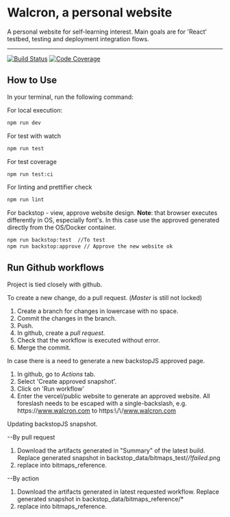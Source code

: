 # Walcron, a personal website

A personal website for self-learning interest. Main goals are for 'React' testbed, testing and deployment integration flows.

---

[![Build Status][build-badge]][build]
[![Code Coverage][coverage-badge]][coverage]

## How to Use

In your terminal, run the following command:

For local execution:

```bash
npm run dev
```

For test with watch

```bash
npm run test
```

For test coverage

```bash
npm run test:ci
```

For linting and prettifier check

```bash
npm run lint
```

For backstop - view, approve website design.
**Note**: that browser executes differently in OS, especially font's. In this case use the approved generated directly from the OS/Docker container.

```bash
npm run backstop:test  //To test
npm run backstop:approve // Approve the new website ok
```

## Run Github workflows

Project is tied closely with github.

To create a new change, do a pull request. (_Master_ is still not locked)

1. Create a branch for changes in lowercase with no space.
2. Commit the changes in the branch.
3. Push.
4. In github, create a _pull request_.
5. Check that the workflow is executed without error.
6. Merge the commit.

In case there is a need to generate a new backstopJS approved page.

1. In github, go to _Actions_ tab.
2. Select 'Create approved snapshot'.
3. Click on 'Run workflow'
4. Enter the vercel/public website to generate an approved website. All foreslash needs to be escaped with a single-backslash, e.g. https:\/\/www.walcron.com to https:\\/\\/www.walcron.com

Updating backstopJS snapshot.

--By pull request

1. Download the artifacts generated in "Summary" of the latest build. Replace generated snapshot in backstop_data/bitmaps_test/_/!failed_.png
2. replace into bitmaps_reference.

--By action

1. Download the artifacts generated in latest requested workflow. Replace generated snapshot in backstop_data/bitmaps_reference/\*
2. replace into bitmaps_reference.

[build-badge]: https://img.shields.io/github/workflow/status/yoonghan/Walcron/validator?logo=github&style=flat-square
[build]: https://github.com/yoonghan/Walcron/actions?query=workflow%3Avalidator
[coverage-badge]: https://img.shields.io/codecov/c/github/yoonghan/Walcron.svg?style=flat-square
[coverage]: https://codecov.io/gh/yoonghan/Walcron

